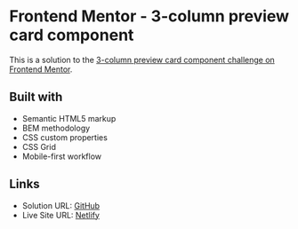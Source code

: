 # Frontend Mentor - 3-column preview card component

This is a solution to the [3-column preview card component challenge on Frontend Mentor](https://www.frontendmentor.io/challenges/3column-preview-card-component-pH92eAR2-).

## Built with

- Semantic HTML5 markup
- BEM methodology
- CSS custom properties
- CSS Grid
- Mobile-first workflow

## Links

- Solution URL: [GitHub](https://github.com/oaklake89/3-column-preview-card-component)
- Live Site URL: [Netlify](https://www.oaklake89-3-column-preview-card-component.netlify.app/)
